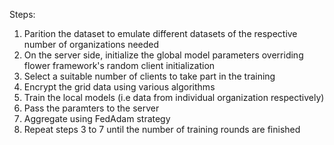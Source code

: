 Steps:
1) Parition the dataset to emulate different datasets of the respective number of organizations needed
2) On the server side, initialize the global model parameters overriding flower framework's random client initialization
3) Select a suitable number of clients to take part in the training
4) Encrypt the grid data using various algorithms
5) Train the local models (i.e data from individual organization respectively)
6) Pass the paramters to the server
7) Aggregate using FedAdam strategy
8) Repeat steps 3 to 7 until the number of training rounds are finished
